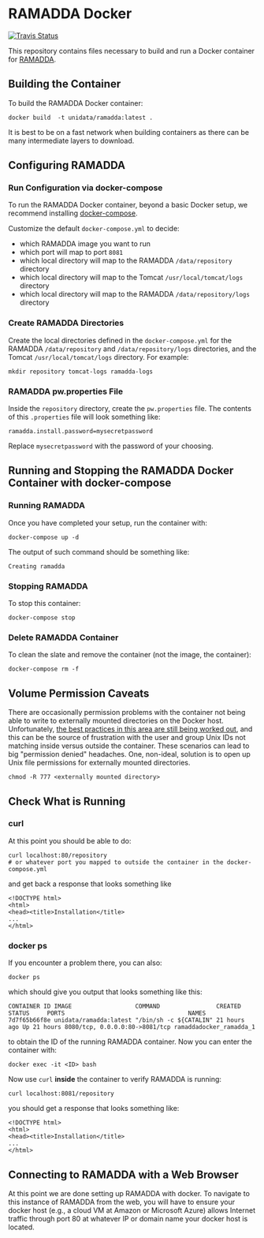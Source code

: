 # RAMADDA Docker

[![Travis Status](https://travis-ci.org/Unidata/ramadda-docker.svg?branch=master)](https://travis-ci.org/Unidata/ramadda-docker)

This repository contains files necessary to build and run a Docker container for [RAMADDA](https://sourceforge.net/projects/ramadda/). 

## Building the Container

To build the RAMADDA Docker container:

    docker build  -t unidata/ramadda:latest .

It is best to be on a fast network when building containers as there can be many intermediate layers to download.

## Configuring RAMADDA

### Run Configuration via docker-compose

To run the RAMADDA Docker container, beyond a basic Docker setup, we recommend installing [docker-compose](https://docs.docker.com/compose/).

Customize the default `docker-compose.yml` to decide:

-   which RAMADDA image you want to run
-   which port will map to port `8081`
-   which local directory will map to the RAMADDA `/data/repository` directory
-   which local directory will map to the Tomcat `/usr/local/tomcat/logs` directory
-   which local directory will map to the RAMADDA `/data/repository/logs` directory

### Create RAMADDA Directories

Create the local directories defined in the `docker-compose.yml` for the RAMADDA `/data/repository` and `/data/repository/logs` directories, and the Tomcat `/usr/local/tomcat/logs` directory. For example:

    mkdir repository tomcat-logs ramadda-logs

### RAMADDA pw.properties File

Inside the `repository` directory, create the `pw.properties` file. The contents of this `.properties` file will look something like: 

    ramadda.install.password=mysecretpassword

Replace `mysecretpassword` with the password of your choosing.

## Running and Stopping the RAMADDA Docker Container with docker-compose

### Running RAMADDA

Once you have completed your setup, run the container with:

    docker-compose up -d

The output of such command should be something like:

    Creating ramadda

### Stopping RAMADDA

To stop this container:

    docker-compose stop

### Delete RAMADDA Container

To clean the slate and remove the container (not the image, the container):

    docker-compose rm -f

## Volume Permission Caveats

There are occasionally permission problems with the container not being able to write to externally mounted directories on the Docker host. Unfortunately, [the best practices in this area are still being worked out](https://www.reddit.com/r/docker/comments/46ec3t/volume_permissions_best_practices/?), and this can be the source of frustration with the user and group Unix IDs not matching inside versus outside the container. These scenarios can lead to big "permission denied" headaches. One, non-ideal, solution is to open up Unix file permissions for externally mounted directories.

    chmod -R 777 <externally mounted directory>

## Check What is Running

### curl

At this point you should be able to do:

    curl localhost:80/repository
    # or whatever port you mapped to outside the container in the docker-compose.yml

and get back a response that looks something like

    <!DOCTYPE html>
    <html>
    <head><title>Installation</title>
    ...
    </html>

### docker ps

If you encounter a problem there, you can also:

    docker ps

which should give you output that looks something like this:

    CONTAINER ID IMAGE                  COMMAND                CREATED      STATUS     PORTS                                   NAMES
    7d7f65b66f8e unidata/ramadda:latest "/bin/sh -c ${CATALIN" 21 hours ago Up 21 hours 8080/tcp, 0.0.0.0:80->8081/tcp ramaddadocker_ramadda_1

to obtain the ID of the running RAMADDA container. Now you can enter the container with:

    docker exec -it <ID> bash

Now use `curl` **inside** the container to verify RAMADDA is running:

    curl localhost:8081/repository

you should get a response that looks something like:

    <!DOCTYPE html>
    <html>
    <head><title>Installation</title>
    ...
    </html>

## Connecting to RAMADDA with a Web Browser

At this point we are done setting up RAMADDA with docker. To navigate to this instance of RAMADDA from the web, you will have to ensure your docker host (e.g., a cloud VM at Amazon or Microsoft Azure) allows Internet traffic through port 80 at whatever IP or domain name your docker host is located.
